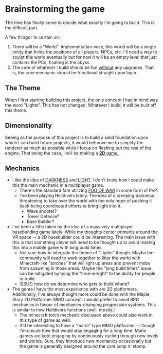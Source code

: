 # Brainstorming the game

The time has finally come to decide what exactly I'm going to build. This is the difficult part.

A few things I'm certain on:

1. There will be a "World". Implementation-wise, this world will be a single entity that holds the positions of all
players, NPCs, etc. I'll need a way to sculpt this world eventually but for now it will be an empty level that just contains
the PCs, floating in the abyss. 
2. The core of whatever I build should be fun <u>without</u> any upgrades. That is, the core mechanic should be functional
straight upon login.

## The Theme

When I first starting building this project, the only concept I had in mind was the word "Lights". This has not changed. 
Whatever I build, it will be built off this theme.

## Dimensionality

Seeing as the purpose of this project is to build a solid foundation upon which I can build future projects, it would behoove me
to simplify the renderer as much as possible while I focus on fleshing out the rest of the engine. That being the case,
I will be making a <u>**2D** game.</u>

## Mechanics
* I like the idea of <u>DARKNESS</u> and <u>LIGHT</u>. I don't know how I could make this the main mechanic in a multiplayer game.
  * There's the standard fare utilizing <u>FOG OF WAR</u> in some form of PvP.
  * I've been playing Helldivers lately. The idea of a creeping darkness threatening to take over the world with the only
  hope of pushing it back being coordinated efforts to bring light into it.
    * Wave shooter?
    * Tower Defense?
    * Base Builder?
* I've been a little taken by the idea of a massively multiplayer basebuilding game lately. While my thoughts center primarily around
the VR space -- a 2D basebuilder could be interesting. The main issue with this is that something clever will need to be thought up
to avoid making this into a mobile game with long build times. 
  * Not sure how to integrate the theme of "Lights" though. Maybe the community will need to work together to litter the world with
  Minecraft-like "torches" that will light up areas and prevent mobs from spawning in those areas. Maybe the "long build times" issue
  can be mitigated by tying the "time-in-light" to the ability for people to build.
  * ISSUE: how do we determine who gets to build where?
* The genre I have the most experience with are 2D platformers. Additionally, I've always thought more could be done with the Maple Story
2D Platformer MMO concept. I would prefer to avoid RPG mechanics in favour of mechanics-changing progression systems. This is
similar to how Helldivers functions (well, mostly.)
  * The minecraft torch mechanic discussed above could also work in this type of game as well.
  * It'd be interesting to have a "mario" type MMO platformer -- though I'm unsure how that would stay engaging for a long time.
  Mario games are kept engaging by continuously cycling through new levels and worlds. Sure, they introduce new mechanics occasionally
  but the game is generally designed around the core jump n' stomp.